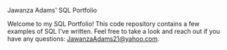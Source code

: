 Jawanza Adams' SQL Portfolio

Welcome to my SQL Portfolio! This code repository contains a few examples of SQL I've written. Feel free to take a look and reach out if you have any questions: JawanzaAdams21@yahoo.com. 
